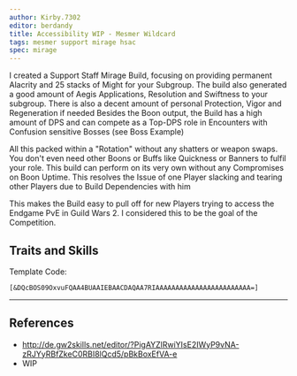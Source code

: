 ```yaml
---
author: Kirby.7302
editor: berdandy
title: Accessibility WIP - Mesmer Wildcard
tags: mesmer support mirage hsac
spec: mirage
---
```


I created a Support Staff Mirage Build, focusing on providing permanent Alacrity and 25 stacks of Might for your Subgroup. The build also generated a good amount of Aegis Applications, Resolution and Swiftness to your subgroup. There is also a decent amount of personal Protection, Vigor and Regeneration if needed
Besides the Boon output, the Build has a high amount of DPS and can compete as a Top-DPS role in Encounters with Confusion sensitive Bosses (see Boss Example)

All this packed within a "Rotation" without any shatters or weapon swaps. You don't even need other Boons or Buffs like Quickness or Banners to fulfil your role. This build can perform on its very own without any Compromises on Boon Uptime.
This resolves the Issue of one Player slacking and tearing other Players due to Build Dependencies with him

This makes the Build easy to pull off for new Players trying to access the Endgame PvE in Guild Wars 2. I considered this to be the goal of the Competition.

## Traits and Skills

Template Code:

`[&DQcBOS09OxvuFQAA4BUAAIEBAACDAQAA7RIAAAAAAAAAAAAAAAAAAAAAAAA=]`

---

<div
  data-armory-embed='skills'
  data-armory-ids='40200,41065,10232,10234,29519'
>
</div>
<div
  data-armory-embed='specializations'
  data-armory-ids='1,45,59'
  data-armory-1-traits='701,1960,704'
  data-armory-45-traits='670,669,1687'
  data-armory-59-traits='2110,2174,2070'
>
</div>
<script async src='https://unpkg.com/armory-embeds@^0.x.x/armory-embeds.js'></script>



## References

- http://de.gw2skills.net/editor/?PigAYZlRwiYIsE2IWyP9vNA-zRJYyRBfZkeC0RBI8lQcd5/pBkBoxEfVA-e
- WIP
